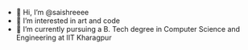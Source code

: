 - 👋 Hi, I’m @saishreeee
- 👀 I’m interested in art and code
- 🌱 I’m currently pursuing a B. Tech degree in Computer Science and Engineering at IIT Kharagpur


<!---
saishreeee/saishreeee is a ✨ special ✨ repository because its `README.md` (this file) appears on your GitHub profile.
You can click the Preview link to take a look at your changes.
--->
